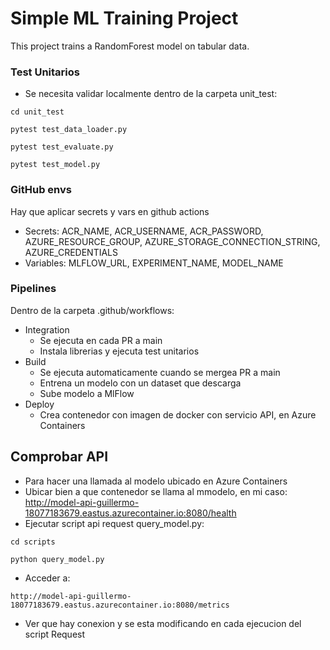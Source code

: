 # Simple ML Training Project
This project trains a RandomForest model on tabular data.

### Test Unitarios
- Se necesita validar localmente dentro de la carpeta unit_test:
```
cd unit_test
```
```
pytest test_data_loader.py
```
```
pytest test_evaluate.py
```
```
pytest test_model.py
```

### GitHub envs
Hay que aplicar secrets y vars en github actions
- Secrets: ACR_NAME, ACR_USERNAME, ACR_PASSWORD, AZURE_RESOURCE_GROUP, AZURE_STORAGE_CONNECTION_STRING, AZURE_CREDENTIALS
- Variables: MLFLOW_URL, EXPERIMENT_NAME, MODEL_NAME

### Pipelines
Dentro de la carpeta .github/workflows:
- Integration
  - Se ejecuta en cada PR a main
  - Instala librerias y ejecuta test unitarios
- Build
  - Se ejecuta automaticamente cuando se mergea PR a main
  - Entrena un modelo con un dataset que descarga
  - Sube modelo a MlFlow
- Deploy
  - Crea contenedor con imagen de docker con servicio API, en Azure Containers


## Comprobar API
- Para hacer una llamada al modelo ubicado en Azure Containers
- Ubicar bien a que contenedor se llama al mmodelo, en mi caso: http://model-api-guillermo-18077183679.eastus.azurecontainer.io:8080/health
- Ejecutar script api request query_model.py:
```
cd scripts
```
```
python query_model.py
```
- Acceder a:
```
http://model-api-guillermo-18077183679.eastus.azurecontainer.io:8080/metrics
```
- Ver que hay conexion y se esta modificando en cada ejecucion del script Request
